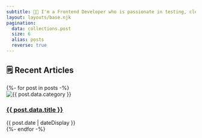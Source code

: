 ```yaml
---
subtitle: 👨‍💻 I'm a Frontend Developer who is passionate in testing, clean code and automation. 
layout: layouts/base.njk
pagination:
  data: collections.post
  size: 6
  alias: posts
  reverse: true
---
```


<section class="section">
  <h2 class="section__title">🗒 Recent Articles</h2>
  {%- for post in posts -%}
  <article class="article">
    <img class="article__image" src="/images/{{ post.data.category }}.png" alt="{{ post.data.category }}">
    <div class="article__content">
      <h3 class="article__title">    
        <a class="article__link" href="{{ post.url }}">{{ post.data.title }}</a>
      </h3>
      <div class="article__meta">
        <time datetime="{{ post.date }}">{{ post.date | dateDisplay }}</time>
      </div>
    </div>
  </article>
  {%- endfor -%}
</section>

